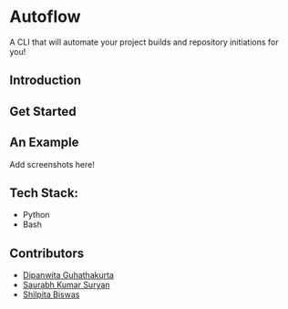 # Autoflow
A CLI that will automate your project builds and repository initiations for you!

## Introduction 


## Get Started


## An Example
Add screenshots here!

## Tech Stack:
 - Python
 - Bash

## Contributors
 - [Dipanwita Guhathakurta](https://github.com/susiejojo)
 - [Saurabh Kumar Suryan](https://github.com/sksuryan)
 - [Shilpita Biswas](https://github.com/sh-biswas)

